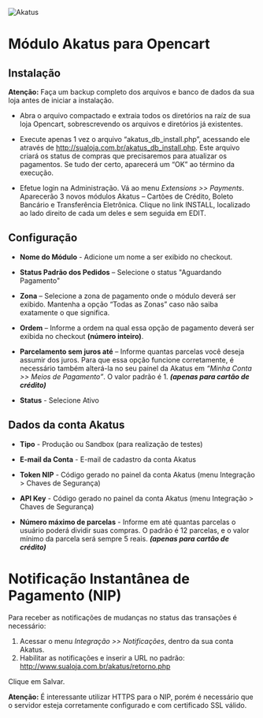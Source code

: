 <p align="left">
    <img src="https://site.akatus.com/wp-content/uploads/2012/12/logo.gif" alt="Akatus" title="Akatus" />
</p>

# Módulo Akatus para Opencart

## Instalação

__Atenção:__ Faça um backup completo dos arquivos e banco de dados da sua loja
antes de iniciar a instalação.

* Abra o arquivo compactado e extraia todos os diretórios na raíz de sua loja
Opencart, sobrescrevendo os arquivos e diretórios já existentes.

* Execute apenas 1 vez o arquivo “akatus_db_install.php”, acessando ele
através de http://sualoja.com.br/akatus_db_install.php. Este arquivo criará os status de
compras que precisaremos para atualizar os pagamentos. Se tudo der certo, aparecerá
um “OK” ao término da execução.

* Efetue login na Administração. Vá ao menu *Extensions >> Payments*. Aparecerão 3 novos módulos Akatus – Cartões de Crédito, Boleto Bancário e Transferência Eletrônica. Clique no link INSTALL, localizado ao lado direito de cada um deles e sem seguida em EDIT.

## Configuração

* __Nome do Módulo__ - Adicione um nome a ser exibido no checkout.

* __Status Padrão dos Pedidos__ – Selecione o status "Aguardando Pagamento"

* __Zona__ – Selecione a zona de pagamento onde o módulo deverá
ser exibido. Mantenha a opção “Todas as Zonas” caso não
saiba exatamente o que significa.

* __Ordem__ – Informe a ordem na qual essa opção de pagamento
deverá ser exibida no checkout __(número inteiro)__.

* __Parcelamento sem juros até__ – Informe quantas parcelas você
deseja assumir dos juros. Para que essa opção funcione
corretamente, é necessário também alterá-la no seu painel da
Akatus em *“Minha Conta >> Meios de Pagamento”*. O valor
padrão é 1. __*(apenas para cartão de crédito)*__

* __Status__ - Selecione Ativo

## Dados da conta Akatus

* __Tipo__ - Produção ou Sandbox (para realização de testes)
* __E-mail da Conta__ - E-mail de cadastro da conta Akatus
* __Token NIP__ - Código gerado no painel da conta Akatus (menu Integração > Chaves de Segurança)
* __API Key__ - Código gerado no painel da conta Akatus (menu Integração > Chaves de Segurança)

* __Número máximo de parcelas__ - Informe em até quantas
parcelas o usuário poderá dividir suas compras. O padrão é 12 parcelas, e o valor mínimo da parcela será sempre 5 reais. __*(apenas para cartão de crédito)*__

# Notificação Instantânea de Pagamento (NIP)

Para receber as notificações de mudanças no status das transações é necessário:

1. Acessar o menu *Integração >> Notificações*, dentro da sua conta Akatus.
2. Habilitar as notificações e inserir a URL no padrão: http://www.sualoja.com.br/akatus/retorno.php

Clique em Salvar.

__Atenção:__ É interessante utilizar HTTPS para o NIP, porém é necessário que o servidor esteja corretamente configurado e com certificado SSL válido.


